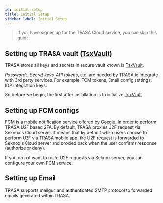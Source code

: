 ```yaml
---
id: initial-setup
title: Initial Setup
sidebar_label: Initial Setup
---
```

> If you have signed up for the TRASA Cloud service, you can skip this guide.

## Setting up TRASA vault ([TsxVault](docs-link-tsxvault "TsxVault"))
TRASA stores all keys and secrets in secure vault known is [TsxVault](docs-link-tsxvault "TsxVault").

  _Passwords_, _Secret keys_, _API tokens_, etc. are needed by TRASA to integrate with 3rd party services. For example, FCM tokens, Email config settings, IDP integration keys.

So before we begin, the first after installation is to initialize [TsxVault](docs-link-tsxvault "TsxVault") 

## Setting up FCM configs
FCM is a mobile notification service offered by Google. In order to perform TRASA U2F based 2FA. 
By default, TRASA proxies U2F request via Seknox's Cloud server. It means that by default when users choose to perform U2F via TRASA mobile app, the U2F request is forwarded to Seknox's Cloud server and proxied back when the user confirms response (authorize or deny).

If you do not want to route U2F requests via Seknox server, you can configure your own FCM service. 

## Setting up Email
TRASA supports mailgun and authenticated SMTP protocol to forwarded emails generated within TRASA.
